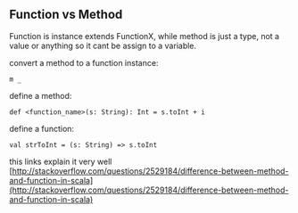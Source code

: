 
## Function vs Method

Function is instance extends FunctionX, while method is just a type, not a value or 
anything so it cant be assign to a variable.

convert a method to a function instance:

    m _

define a method:

    def <function_name>(s: String): Int = s.toInt + i

define a function:

    val strToInt = (s: String) => s.toInt

this links explain it very well
[http://stackoverflow.com/questions/2529184/difference-between-method-and-function-in-scala](http://stackoverflow.com/questions/2529184/difference-between-method-and-function-in-scala)